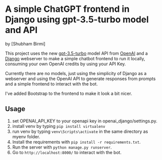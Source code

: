 # A simple ChatGPT frontend in Django using gpt-3.5-turbo model and API
by [Shubham Birmi]

This project uses the new [gpt-3.5-turbo](https://platform.openai.com/docs/guides/chat/chat-completions-beta) model API from [OpenAI](https://openai.com/) and a [Django](https://www.djangoproject.com/) webserver to make a simple chatbot frontend to run it locally, consuming your own OpenAI credits by using your API Key.

Currently there are no models, just using the simplicity of Django as a webserver and using the OpenAI API to generate responses from prompts and a simple frontend to interact with the bot.

I've added Bootstrap to the frontend to make it look a bit nicer.

## Usage
1. set OPENAI_API_KEY to your openapi key in openai_django/settings.py.
2. install venv by typing `pip install virtualenv`
3. run venv by typing `venv\Scripts\activate` in the same directory as myenv folder.
3. Install the requirements with `pip install -r requirements.txt`.
3. Run the server with `python manage.py runserver`.
4. Go to `http://localhost:8000/` to interact with the bot.